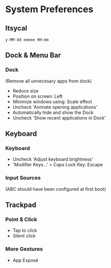 # System Preferences

## Itsycal
```
y-MM-dd eeeee HH:mm
```

## Dock & Menu Bar

### Dock
(Remove all unnecesary apps from dock)
- Reduce size
- Position on screen: Left
- Minimize windows using: Scale effect
- Uncheck 'Animate opening applications'
- Automatically hide and show the Dock
- Uncheck 'Show recent applications in Dock'


## Keyboard

### Keyboard
- Uncheck 'Adjust keyboard brightness'
- 'Modifier Keys...' > Caps Lock Key: Escape

### Input Sources
(ABC should have been configured at first boot)


## Trackpad

### Point $ Click
- Tap to click
- Silent click

### More Gestures
- App Exposé

